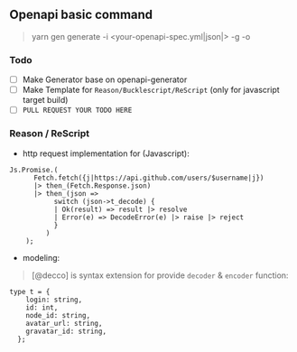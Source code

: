 ## Openapi basic command

> yarn gen generate -i <your-openapi-spec.yml|json|> -g <lang> -o <output> 
### Todo
- [ ] Make Generator base on openapi-generator
- [ ] Make Template for `Reason/Bucklescript/ReScript` (only for javascript target build)
- [ ] `PULL REQUEST YOUR TODO HERE`

### Reason / ReScript 

* http request implementation for (Javascript):
```reason
Js.Promise.(
      Fetch.fetch({j|https://api.github.com/users/$username|j})
      |> then_(Fetch.Response.json)
      |> then_(json =>
           switch (json->t_decode) {
           | Ok(result) => result |> resolve
           | Error(e) => DecodeError(e) |> raise |> reject
           }
         )
    );
```
* modeling:
> [@decco] is syntax extension for provide `decoder` & `encoder` function:
```
type t = {
    login: string,
    id: int,
    node_id: string,
    avatar_url: string,
    gravatar_id: string,
  };
```

